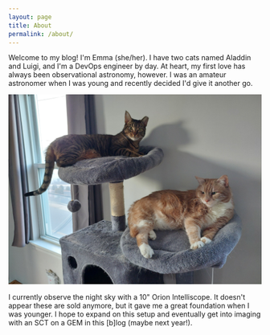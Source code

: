 ```yaml
---
layout: page
title: About
permalink: /about/
---
```


Welcome to my blog! I'm Emma (she/her). I have two cats named Aladdin and Luigi, and I'm a DevOps engineer by day. At heart, my first love has always been observational astronomy, however. I was an amateur astronomer when I was young and recently decided I'd give it another go.

![my cats](images/cats.jpg)

I currently observe the night sky with a 10" Orion Intelliscope. It doesn't appear these are sold anymore, but it gave me a great foundation when I was younger. I hope to expand on this setup and eventually get into imaging with an SCT on a GEM in this [b]log (maybe next year!).
